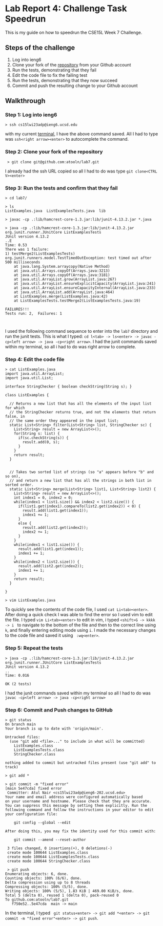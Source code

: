 # Lab Report 4: Challenge Task Speedrun 

This is my guide on how to speedrun the CSE15L Week 7 Challenge. 

## Steps of the challenge

1. Log into ieng6
2. Clone your fork of the [repository](https://github.com/ucsd-cse15l-w23/lab7) from your Github account
3. Run the tests, demonstrating that they fail
4. Edit the code file to fix the failing test
5. Run the tests, demonstrating that they now succeed
6. Commit and push the resulting change to your Github account

## Walkthrough

### Step 1: Log into ieng6

```
> ssh cs15lwi23adp@ieng6.ucsd.edu 
```

with my current  [terminal](https://www.warp.dev/), I have the above command saved. All I had to type was ``` ssh<right arrow><enter> ``` to autocomplete the command. 

### Step 2: Clone your fork of the repository
```
 > git clone git@github.com:atooln/lab7.git  
 ```
I already had the ssh URL copied so all I had to do was type ``` git clone<CTRL V><enter> ```

### Step 3: Run the tests and confirm that they fail
```
> cd lab7/

> ls
ListExamples.java  ListExamplesTests.java  lib

> javac -cp .:lib/hamcrest-core-1.3.jar:lib/junit-4.13.2.jar *.java

> java -cp .:lib/hamcrest-core-1.3.jar:lib/junit-4.13.2.jar org.junit.runner.JUnitCore ListExamplesTests
JUnit version 4.13.2
..E
Time: 0.53
There was 1 failure:
1) testMerge2(ListExamplesTests)
org.junit.runners.model.TestTimedOutException: test timed out after 500 milliseconds
	at java.lang.System.arraycopy(Native Method)
	at java.util.Arrays.copyOf(Arrays.java:3213)
	at java.util.Arrays.copyOf(Arrays.java:3181)
	at java.util.ArrayList.grow(ArrayList.java:267)
	at java.util.ArrayList.ensureExplicitCapacity(ArrayList.java:241)
	at java.util.ArrayList.ensureCapacityInternal(ArrayList.java:233)
	at java.util.ArrayList.add(ArrayList.java:464)
	at ListExamples.merge(ListExamples.java:42)
	at ListExamplesTests.testMerge2(ListExamplesTests.java:19)

FAILURES!!!
Tests run: 2,  Failures: 1



 ```

 I used the following command sequence to enter into the ``lab7`` directory and run the junit tests. This is what I typed: ```cd l<tab> -> ls<enter> -> javac -cp<left arrow> -> java -cp<right arrow>```. I had the junit commands saved within my terminal, so all i had to do was right arrow to complete.



### Step 4: Edit the code file
``` 
> cat ListExamples.java
import java.util.ArrayList;
import java.util.List;

interface StringChecker { boolean checkString(String s); }

class ListExamples {

  // Returns a new list that has all the elements of the input list for which
  // the StringChecker returns true, and not the elements that return false, in
  // the same order they appeared in the input list;
  static List<String> filter(List<String> list, StringChecker sc) {
    List<String> result = new ArrayList<>();
    for(String s: list) {
      if(sc.checkString(s)) {
        result.add(0, s);
      }
    }
    return result;
  }


  // Takes two sorted list of strings (so "a" appears before "b" and so on),
  // and return a new list that has all the strings in both list in sorted order.
  static List<String> merge(List<String> list1, List<String> list2) {
    List<String> result = new ArrayList<>();
    int index1 = 0, index2 = 0;
    while(index1 < list1.size() && index2 < list2.size()) {
      if(list1.get(index1).compareTo(list2.get(index2)) < 0) {
        result.add(list1.get(index1));
        index1 += 1;
      }
      else {
        result.add(list2.get(index2));
        index2 += 1;
      }
    }
    while(index1 < list1.size()) {
      result.add(list1.get(index1));
      index1 += 1;
    }
    while(index2 < list2.size()) {
      result.add(list2.get(index2));
      index1 += 1;
    }
    return result;
  }

}

> vim ListExamples.java
```

To quickly see the contents of the code file, I used ``` cat Li<tab><enter> ```. After doing a quick check I was able to find the error so I used vim to edit the file. I typed ``` vim Li<tab><enter> ``` to edit in vim, i typed ``` <shift>G -> kkkk -> i  ``` to navigate to the bottom of the file and then to the correct line using ``` k ```, and finally entering editing mode using ```i```. I made the necessary changes to the code file and saved it using ``` :wq<enter>```. 

### Step 5: Repeat the tests
```
> java -cp .:lib/hamcrest-core-1.3.jar:lib/junit-4.13.2.jar org.junit.runner.JUnitCore ListExamplesTests
JUnit version 4.13.2
..
Time: 0.016

OK (2 tests)

```

I had the junit commands saved within my terminal so all I had to do was ``` javac -cp<left arrow> -> java -cp<right arrow> ```

### Step 6: Commit and Push changes to GitHub
```
> git status
On branch main
Your branch is up to date with 'origin/main'.

Untracked files:
  (use "git add <file>..." to include in what will be committed)
	ListExamples.class
	ListExamplesTests.class
	StringChecker.class

nothing added to commit but untracked files present (use "git add" to track)

> git add * 

> git commit -m "fixed error"
[main 5e47cda] fixed error
 Committer: Atul Nair <cs15lwi23adp@ieng6-202.ucsd.edu>
Your name and email address were configured automatically based
on your username and hostname. Please check that they are accurate.
You can suppress this message by setting them explicitly. Run the
following command and follow the instructions in your editor to edit
your configuration file:

    git config --global --edit

After doing this, you may fix the identity used for this commit with:

    git commit --amend --reset-author

 3 files changed, 0 insertions(+), 0 deletions(-)
 create mode 100644 ListExamples.class
 create mode 100644 ListExamplesTests.class
 create mode 100644 StringChecker.class

 > git push
Enumerating objects: 6, done.
Counting objects: 100% (6/6), done.
Delta compression using up to 8 threads
Compressing objects: 100% (5/5), done.
Writing objects: 100% (5/5), 1.83 KiB | 469.00 KiB/s, done.
Total 5 (delta 0), reused 1 (delta 0), pack-reused 0
To github.com:atooln/lab7.git
   f750e52..5e47cda  main -> main
```

In the terminal, I typed ``` git status<enter> -> git add *<enter> -> git commit -m "fixed error"<enter> -> git push```. 
